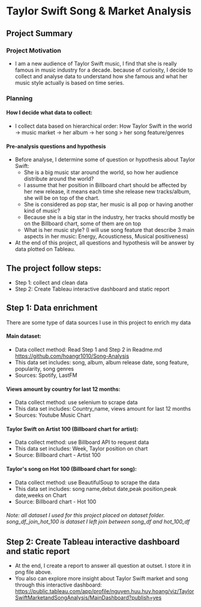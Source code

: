 # Taylor Swift Song & Market Analysis
## Project Summary

### Project Motivation
- I am a new audience of Taylor Swift music, I find that she is really famous in music industry for a decade. because of curiosity, I decide to collect and analyse data to understand how she famous and what her music style actually is based on time series.

### Planning
#### How I decide what data to collect:
- I collect data based on hierarchical order: How Taylor Swift in the world -> music market -> her album -> her song > her song feature/genres

#### Pre-analysis questions and hypothesis
- Before analyse, I determine some of question or hypothesis about Taylor Swift:
    - She is a big music star around the world, so how her audience distribute around the world?
    - I assume that her position in Billboard chart should be affected by her new release, it means each time she release new tracks/album, she will be on top of the chart.
    - She is considered as pop star, her music is all pop or having another kind of music?
    - Because she is a big star in the industry, her tracks should mostly be on the Billboard chart, some of them are on top
    - What is her music style? (I will use song feature that describe 3 main aspects in her music: Energy, Acousticness, Musical positiveness)
- At the end of this project, all questions and hypothesis will be answer by data plotted on Tableau.


## The project follow steps:
- Step 1: collect and clean data
- Step 2: Create Tableau interactive dashboard and static report

## Step 1: Data enrichment
There are some type of data sources I use in this project to enrich my data
#### Main dataset:
- Data collect method: Read Step 1 and Step 2 in Readme.md https://github.com/hoangr1010/Song-Analysis
- This data set includes: song, album, album release date, song feature, popularity, song genres
- Sources: Spotify, LastFM

#### Views amount by country for last 12 months:
- Data collect method: use selenium to scrape data 
- This data set includes: Country_name, views amount for last 12 months
- Sources: Youtube Music Chart

#### Taylor Swift on Artist 100 (Billboard chart for artist):
- Data collect method: use Billboard API to request data
- This data set includes: Week, Taylor position on chart
- Source: Billboard chart - Artist 100

#### Taylor's song on Hot 100 (Billboard chart for song):
- Data collect method: use BeautifulSoup to scrape the data
- This data set includes: song name,debut date,peak position,peak date,weeks on Chart
- Source: Billboard chart - Hot 100

###### Note: all dataset I used for this project placed on dataset folder. song_df_join_hot_100 is dataset I left join between song_df and hot_100_df

## Step 2: Create Tableau interactive dashboard and static report
- At the end, I create a report to answer all question at outset. I store it in png file above.
- You also can explore more insight about Taylor Swift market and song through this interactive dashboard: https://public.tableau.com/app/profile/nguyen.huu.huy.hoang/viz/TaylorSwiftMarketandSongAnalysis/MainDashboard?publish=yes